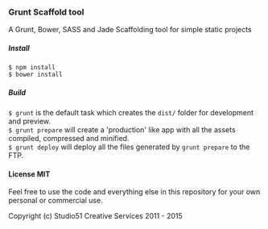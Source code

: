 ### Grunt Scaffold tool

A Grunt, Bower, SASS and Jade Scaffolding tool for simple static projects

##### Install

`$ npm install` <br />
`$ bower install`

##### Build

`$ grunt` is the default task which creates the `dist/` folder for development
and preview. <br />
`$ grunt prepare` will create a 'production' like app with all the assets compiled,
compressed and minified. <br />
`$ grunt deploy` will deploy all the files generated by `grunt prepare` to the FTP.

#### License MIT

Feel free to use the code and everything else in this repository for your own
personal or commercial use.

Copyright (c) Studio51 Creative Services 2011 - 2015
